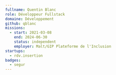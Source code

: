 ```yaml
---
fullname: Quentin Blanc
role: Développeur Fullstack
domaine: Développement
github: qblanc
missions:
  - start: 2021-03-08
    end: 2024-06-30
    status: independent
    employer: Malt/GIP Plateforme de l'Inclusion
startups:
  - rdv.insertion
badges:
  - segur
---
```

